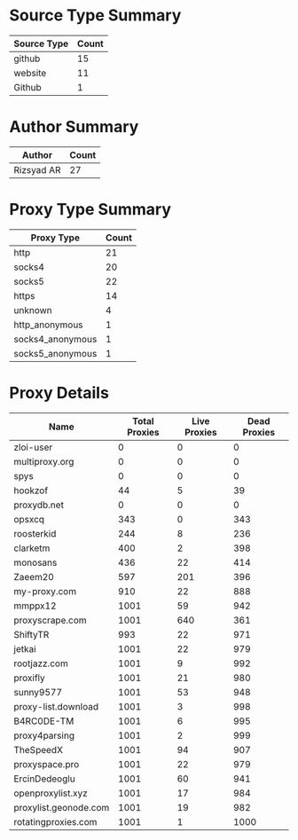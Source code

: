 # Source Type Summary

| Source Type | Count |
|-------------|-------|
| github | 15 |
| website | 11 |
| Github | 1 |


# Author Summary

| Author | Count |
|--------|-------|
| Rizsyad AR | 27 |


# Proxy Type Summary

| Proxy Type | Count |
|------------|-------|
| http | 21 |
| socks4 | 20 |
| socks5 | 22 |
| https | 14 |
| unknown | 4 |
| http_anonymous | 1 |
| socks4_anonymous | 1 |
| socks5_anonymous | 1 |


# Proxy Details

| Name | Total Proxies | Live Proxies | Dead Proxies |
|------|---------------|--------------|---------------|
| zloi-user | 0 | 0 | 0 |
| multiproxy.org | 0 | 0 | 0 |
| spys | 0 | 0 | 0 |
| hookzof | 44 | 5 | 39 |
| proxydb.net | 0 | 0 | 0 |
| opsxcq | 343 | 0 | 343 |
| roosterkid | 244 | 8 | 236 |
| clarketm | 400 | 2 | 398 |
| monosans | 436 | 22 | 414 |
| Zaeem20 | 597 | 201 | 396 |
| my-proxy.com | 910 | 22 | 888 |
| mmppx12 | 1001 | 59 | 942 |
| proxyscrape.com | 1001 | 640 | 361 |
| ShiftyTR | 993 | 22 | 971 |
| jetkai | 1001 | 22 | 979 |
| rootjazz.com | 1001 | 9 | 992 |
| proxifly | 1001 | 21 | 980 |
| sunny9577 | 1001 | 53 | 948 |
| proxy-list.download | 1001 | 3 | 998 |
| B4RC0DE-TM | 1001 | 6 | 995 |
| proxy4parsing | 1001 | 2 | 999 |
| TheSpeedX | 1001 | 94 | 907 |
| proxyspace.pro | 1001 | 22 | 979 |
| ErcinDedeoglu | 1001 | 60 | 941 |
| openproxylist.xyz | 1001 | 17 | 984 |
| proxylist.geonode.com | 1001 | 19 | 982 |
| rotatingproxies.com | 1001 | 1 | 1000 |
